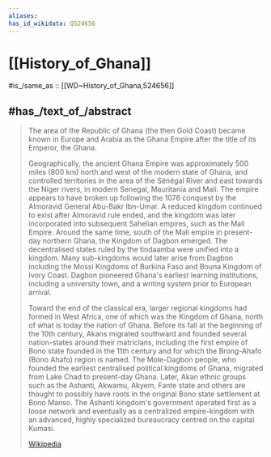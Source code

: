 ```yaml
---
aliases:
has_id_wikidata: Q524656
---
```


# [[History_of_Ghana]] 

#is_/same_as :: [[WD~History_of_Ghana,524656]] 

## #has_/text_of_/abstract 

> The area of the Republic of Ghana (the then Gold Coast) 
> became known in Europe and Arabia as the Ghana Empire after the title of its Emperor, the Ghana. 
> 
> Geographically, the ancient Ghana Empire was approximately 500 miles (800 km) north and west of the modern state of Ghana, and controlled territories in the area of the Sénégal River and east towards the Niger rivers, in modern Senegal, Mauritania and Mali. The empire appears to have broken up following the 1076 conquest by the Almoravid General Abu-Bakr Ibn-Umar. A reduced kingdom continued to exist after Almoravid rule ended, and the kingdom was later incorporated into subsequent Sahelian empires, such as the Mali Empire. Around the same time, south of the Mali empire in present-day northern Ghana, the Kingdom of Dagbon emerged. The decentralised states ruled by the tindaamba were unified into a kingdom. Many sub-kingdoms would later arise from Dagbon including the Mossi Kingdoms of Burkina Faso and Bouna Kingdom of Ivory Coast. Dagbon pioneered Ghana's earliest learning institutions, including a university town, and a writing system prior to European arrival.
>
> Toward the end of the classical era, larger regional kingdoms had formed in West Africa, one of which was the Kingdom of Ghana, north of what is today the nation of Ghana. Before its fall at the beginning of the 10th century, Akans migrated southward and founded several nation-states around their matriclans, including the first empire of Bono state founded in the 11th century and for which the Brong-Ahafo (Bono Ahafo) region is named. The Mole-Dagbon people, who founded the earliest centralised political kingdoms of Ghana, migrated from Lake Chad to present-day Ghana. Later, Akan ethnic groups such as the Ashanti, Akwamu, Akyem, Fante state and others are thought to possibly have roots in the original Bono state settlement at Bono Manso. The Ashanti kingdom's government operated first as a loose network and eventually as a centralized empire-kingdom with an advanced, highly specialized bureaucracy centred on the capital Kumasi.
>
> [Wikipedia](https://en.wikipedia.org/wiki/History%20of%20Ghana) 

